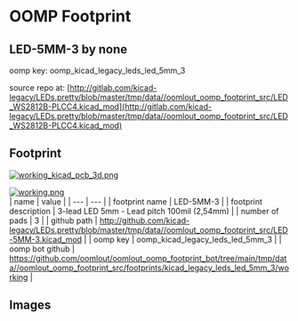 # OOMP Footprint  
## LED-5MM-3  by none  
  
oomp key: oomp_kicad_legacy_leds_led_5mm_3  
  
source repo at: [http://gitlab.com/kicad-legacy/LEDs.pretty/blob/master/tmp/data//oomlout_oomp_footprint_src/LED_WS2812B-PLCC4.kicad_mod](http://gitlab.com/kicad-legacy/LEDs.pretty/blob/master/tmp/data//oomlout_oomp_footprint_src/LED_WS2812B-PLCC4.kicad_mod)  
## Footprint  
  
[![working_kicad_pcb_3d.png](working_kicad_pcb_3d_600.png)](working_kicad_pcb_3d.png)  
  
[![working.png](working_600.png)](working.png)  
| name | value | 
| --- | --- | 
| footprint name | LED-5MM-3 | 
| footprint description | 3-lead LED 5mm - Lead pitch 100mil (2,54mm) | 
| number of pads | 3 | 
| github path | http://github.com/kicad-legacy/LEDs.pretty/blob/master/tmp/data//oomlout_oomp_footprint_src/LED-5MM-3.kicad_mod | 
| oomp key | oomp_kicad_legacy_leds_led_5mm_3 | 
| oomp bot github | https://github.com/oomlout/oomlout_oomp_footprint_bot/tree/main/tmp/data//oomlout_oomp_footprint_src/footprints/kicad_legacy_leds_led_5mm_3/working | 
## Images  
